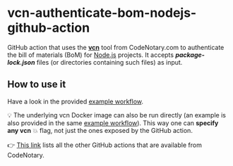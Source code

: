 # vcn-authenticate-bom-nodejs-github-action

GitHub action that uses the **[vcn](https://github.com/codenotary/vcn)** tool from CodeNotary.com to authenticate the bill of materials (BoM) for [Node.js](https://nodejs.org) projects. It accepts _**package-lock.json**_ files (or directories containing such files) as input.

## How to use it

Have a look in the provided [example workflow](.github/workflows/example.yml).

:bulb: The underlying vcn Docker image can also be run directly (an example is also provided in the same [example workflow](.github/workflows/example.yml)). This way one can **specify any vcn** :boom: flag, not just the ones exposed by the GitHub action.

👉 [This link](https://github.com/marketplace?type=actions&query=publisher%3Acodenotary+) lists all the other GitHub actions that are available from CodeNotary.
